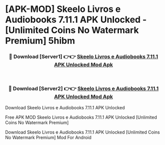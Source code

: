 # [APK-MOD] Skeelo  Livros e Audiobooks 7.11.1 APK Unlocked - [Unlimited Coins No Watermark Premium] 5hibm



<div align="center">
<h3>🔴 Download [Server1] 👉👉 <a href="https://momento.my/?title=Skeelo__Livros_e_Audiobooks_7.11.1_APK_Unlocked">Skeelo  Livros e Audiobooks 7.11.1 APK Unlocked Mod Apk</a></h3><br>

<h3>🔴 Download [Server2] 👉👉 <a href="https://momento.my/?title=Skeelo__Livros_e_Audiobooks_7.11.1_APK_Unlocked">Skeelo  Livros e Audiobooks 7.11.1 APK Unlocked Mod Apk</a></h3>
</div>



Download Skeelo  Livros e Audiobooks 7.11.1 APK Unlocked 

Free APK MOD Skeelo  Livros e Audiobooks 7.11.1 APK Unlocked [Unlimited Coins No Watermark Premium]

Download Skeelo  Livros e Audiobooks 7.11.1 APK Unlocked [Unlimited Coins No Watermark Premium] Mod For Android
